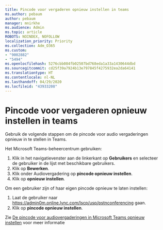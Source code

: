```yaml
---
title: Pincode voor vergaderen opnieuw instellen in teams
ms.author: pebaum
author: pebaum
manager: mnirkhe
ms.audience: Admin
ms.topic: article
ROBOTS: NOINDEX, NOFOLLOW
localization_priority: Priority
ms.collection: Adm_O365
ms.custom:
- "9002882"
- "5494"
ms.openlocfilehash: 5276cbb084fb02507bd768eda1a33a1430644dbd
ms.sourcegitcommit: cd25f39a7924b13e797845f4275932ea2da64141
ms.translationtype: HT
ms.contentlocale: nl-NL
ms.lasthandoff: 04/29/2020
ms.locfileid: "43933208"
---
```

# <a name="reset-conferencing-pin-in-teams"></a>Pincode voor vergaderen opnieuw instellen in teams

Gebruik de volgende stappen om de pincode voor audio vergaderingen opnieuw in te stellen in Teams.  

Het Microsoft Teams-beheercentrum gebruiken:

1. Klik in het navigatievenster aan de linkerkant op **Gebruikers** en selecteer de gebruiker in de lijst met beschikbare gebruikers.
2. Klik op **Bewerken**.
3. Klik onder Audiovergadering op **pincode opnieuw instellen**.
4. Klik op **opnieuw instellen**.

Om een gebruiker zijn of haar eigen pincode opnieuw te laten instellen:
1. Laat de gebruiker naar https://admin0m.online.lync.com/lscp/usp/pstnconferencing gaan.
2. Klik op **pincode opnieuw instellen**.

Zie [De pincode voor audiovergaderingen in Microsoft Teams opnieuw instellen](https://docs.microsoft.com/microsoftteams/reset-the-audio-conferencing-pin-in-teams) voor meer informatie
